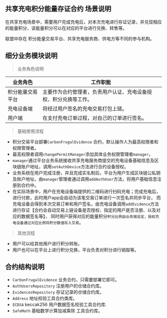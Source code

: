 ## 共享充电积分能量存证合约 场景说明

在共享充电场景中，需要用户完成充电后，对本次充电进行存证记录，并兑现相应的能量积分，该能量积分可以在对应的平台进行兑换、转售等。

联盟中存在 积分能量交易平台、共享充电服务商、供电方等不同的参与机构。

## 细分业务模块说明

> 业务角色说明

 业务角色| 工作职能
---|---
积分能量交易平台 | 主要作为合约管理者，负责用户认证、充电设备授权、积分兑换等工作。
充电设备端 | 将经过用户签名的充电交易打包上链。
用户端    | 在支付充电订单过程，对自己的订单进行签名。


>基础使用流程

- 积分交易平台部署`CarbonFrugalEvidence` 合约，默认操作人为最高权限者和权限管理者。
- 最高权限者调用`changePermitManager`添加具体业务权限管理者`manager`。
- `manager`通过平台业务系统接收共享充电服务商提交的充电设备基础信息及区块链账户地址，调用`setAuthDevice`方法进行合约设备授权。
- 业务系统在用户完成注册，并且完成实名制后，平台为用户生成区块链公私钥及账户地址，由`manager`管理者通过调用`addAuthUser`方法，将用户基础信息注册到合约中。
- 在实际场景中，用户在充电设备端提供的二维码进行扫码充电；完成充电后，进行付款，此时用户app会自动为该笔交易订单进行一次签名并同步平台，
而充电设备会得到本次交易订单和用户签名，由充电设备调用`addEvidence`方法进行存证【合约会自动交易上链设备是否授权、指定的用户是否注册、以及对应的数据签名等】，
同时用户获得对应的能量积分`积分比例由业务端设定，授权充电设备通过对应比例将积分数值存入交易`。

>其他流程
- 用户可以给其他用户进行积分转账。
- 用户也可以在平台上进行积分兑换，平台负责对积分进行销毁等。

## 合约结构说明

- `CarbonFrugalEvidence` 业务合约，只需要部署它即可。
- `AuthUsersRepository` 注册用户的仓储合约库。
- `EvidencesRepository` 存证记录的仓储合约库。
- `Address` 地址校验工具合约类库。
- `ECDSA`   keccak256 用户数据签名校验工具合约库.
- `SafeMath` 基础数学计算加减乘除 工具合约库。

